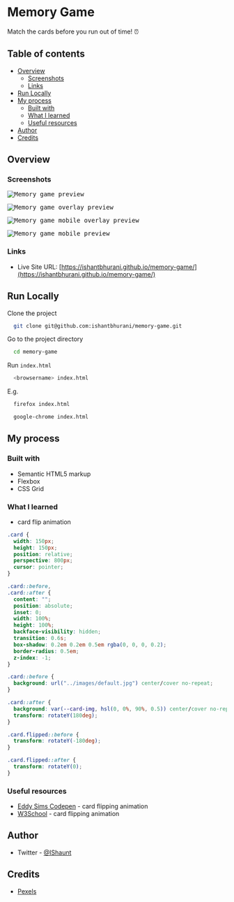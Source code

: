 # Memory Game

Match the cards before you run out of time! ⏰

## Table of contents

- [Overview](#overview)
  - [Screenshots](#screenshots)
  - [Links](#links)
- [Run Locally](#run-locally)
- [My process](#my-process)
  - [Built with](#built-with)
  - [What I learned](#what-i-learned)
  - [Useful resources](#useful-resources)
- [Author](#author)
- [Credits](#credits)

## Overview

### Screenshots

<kbd>![Memory game preview](https://user-images.githubusercontent.com/67356291/136655619-c885a1bf-b654-4aa8-b2a9-87be38c0b53d.png)</kbd>

<kbd>![Memory game overlay preview](https://user-images.githubusercontent.com/67356291/136655616-9ede6ca8-a95e-41c7-a348-f6127f34ddd3.png)</kbd>

<kbd>![Memory game mobile overlay preview](https://user-images.githubusercontent.com/67356291/136655617-9331ed6c-5d65-4096-82be-2e3ec8887fdf.png)</kbd>

<kbd>![Memory game mobile preview](https://user-images.githubusercontent.com/67356291/136655618-1c0a5231-9e23-491d-9abc-d9351306cd3f.png)</kbd>

### Links

- Live Site URL: [https://ishantbhurani.github.io/memory-game/](https://ishantbhurani.github.io/memory-game/)

## Run Locally

Clone the project

```bash
  git clone git@github.com:ishantbhurani/memory-game.git
```

Go to the project directory

```bash
  cd memory-game
```

Run `index.html`

```bash
  <browsername> index.html
```

E.g.

```bash
  firefox index.html
```

```bash
  google-chrome index.html
```

## My process

### Built with

- Semantic HTML5 markup
- Flexbox
- CSS Grid

### What I learned

- card flip animation

```css
.card {
  width: 150px;
  height: 150px;
  position: relative;
  perspective: 800px;
  cursor: pointer;
}

.card::before,
.card::after {
  content: "";
  position: absolute;
  inset: 0;
  width: 100%;
  height: 100%;
  backface-visibility: hidden;
  transition: 0.6s;
  box-shadow: 0.2em 0.2em 0.5em rgba(0, 0, 0, 0.2);
  border-radius: 0.5em;
  z-index: -1;
}

.card::before {
  background: url("../images/default.jpg") center/cover no-repeat;
}

.card::after {
  background: var(--card-img, hsl(0, 0%, 90%, 0.5)) center/cover no-repeat;
  transform: rotateY(180deg);
}

.card.flipped::before {
  transform: rotateY(-180deg);
}

.card.flipped::after {
  transform: rotateY(0);
}
```

### Useful resources

- [Eddy Sims Codepen](https://codepen.io/edeesims/pen/iGDzk) - card flipping animation
- [W3School](https://www.w3schools.com/howto/howto_css_flip_card.asp) - card flipping animation

## Author

- Twitter - [@IShaunt](https://twitter.com/IShaunt)

## Credits

- [Pexels](https://www.pexels.com/)
